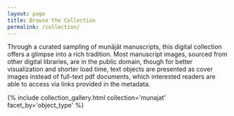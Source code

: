 ```yaml
---
layout: page
title: Browse the Collection
permalink: /collection/
---
```


Through a curated sampling of munājāt manuscripts, this digital collection offers a glimpse into a rich tradition. Most manuscript images, sourced from other digital libraries, are in the public domain, though for better visualization and shorter load time, text objects are presented as cover images instead of full-text pdf documents, which interested readers are able to access via links provided in the metadata. 

{% include collection_gallery.html collection='munajat' facet_by='object_type' %}
